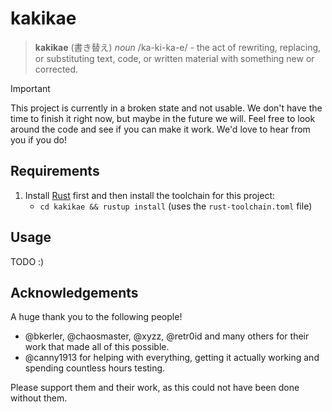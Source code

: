 # kakikae

> **kakikae** (書き替え) *noun* /ka-ki-ka-e/ - the act of rewriting, replacing, or substituting text, code, or written
> material with something new or corrected.

> [!IMPORTANT]
> This project is currently in a broken state and not usable. We don't have the time to finish it right now, but
> maybe in the future we will. Feel free to look around the code and see if you can make it work. We'd love to hear
> from you if you do!

## Requirements

1. Install [Rust](https://rustup.rs/) first and then install the toolchain for this project:
    - `cd kakikae && rustup install` (uses the `rust-toolchain.toml` file)

## Usage

TODO :)

## Acknowledgements

A huge thank you to the following people!

- @bkerler, @chaosmaster, @xyzz, @retr0id and many others for their work that made all of this possible.
- @canny1913 for helping with everything, getting it actually working and spending countless hours testing.

Please support them and their work, as this could not have been done without them.